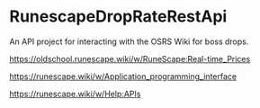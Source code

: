 # RunescapeDropRateRestApi
An API project for interacting with the OSRS Wiki for boss drops.

https://oldschool.runescape.wiki/w/RuneScape:Real-time_Prices

https://runescape.wiki/w/Application_programming_interface

https://runescape.wiki/w/Help:APIs
